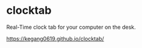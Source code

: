 # clocktab
Real-Time clock tab for your computer on the desk.


https://kegang0619.github.io/clocktab/
